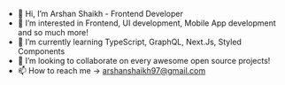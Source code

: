 - 👋 Hi, I’m Arshan Shaikh - Frontend Developer
- 👀 I’m interested in Frontend, UI development, Mobile App development and so much more!
- 🌱 I’m currently learning TypeScript, GraphQL, Next.Js, Styled Components
- 💞️ I’m looking to collaborate on every awesome open source projects!
- 📫 How to reach me -> arshanshaikh97@gmail.com

<!---
arshan97/arshan97 is a ✨ special ✨ repository because its `README.md` (this file) appears on your GitHub profile.
You can click the Preview link to take a look at your changes.
--->
